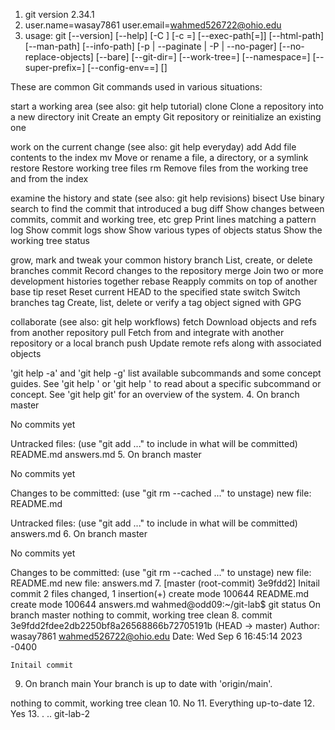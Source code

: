1. git version 2.34.1
2. user.name=wasay7861
user.email=wahmed526722@ohio.edu
3. usage: git [--version] [--help] [-C <path>] [-c <name>=<value>]
           [--exec-path[=<path>]] [--html-path] [--man-path] [--info-path]
           [-p | --paginate | -P | --no-pager] [--no-replace-objects] [--bare]
           [--git-dir=<path>] [--work-tree=<path>] [--namespace=<name>]
           [--super-prefix=<path>] [--config-env=<name>=<envvar>]
           <command> [<args>]

These are common Git commands used in various situations:

start a working area (see also: git help tutorial)
   clone     Clone a repository into a new directory
   init      Create an empty Git repository or reinitialize an existing one

work on the current change (see also: git help everyday)
   add       Add file contents to the index
   mv        Move or rename a file, a directory, or a symlink
   restore   Restore working tree files
   rm        Remove files from the working tree and from the index

examine the history and state (see also: git help revisions)
   bisect    Use binary search to find the commit that introduced a bug
   diff      Show changes between commits, commit and working tree, etc
   grep      Print lines matching a pattern
   log       Show commit logs
   show      Show various types of objects
   status    Show the working tree status

grow, mark and tweak your common history
   branch    List, create, or delete branches
   commit    Record changes to the repository
   merge     Join two or more development histories together
   rebase    Reapply commits on top of another base tip
   reset     Reset current HEAD to the specified state
   switch    Switch branches
   tag       Create, list, delete or verify a tag object signed with GPG

collaborate (see also: git help workflows)
   fetch     Download objects and refs from another repository
   pull      Fetch from and integrate with another repository or a local branch
   push      Update remote refs along with associated objects

'git help -a' and 'git help -g' list available subcommands and some
concept guides. See 'git help <command>' or 'git help <concept>'
to read about a specific subcommand or concept.
See 'git help git' for an overview of the system.
4. On branch master

No commits yet

Untracked files:
  (use "git add <file>..." to include in what will be committed)
	README.md
	answers.md
5. On branch master

No commits yet

Changes to be committed:
  (use "git rm --cached <file>..." to unstage)
	new file:   README.md

Untracked files:
  (use "git add <file>..." to include in what will be committed)
	answers.md
6. On branch master

No commits yet

Changes to be committed:
  (use "git rm --cached <file>..." to unstage)
	new file:   README.md
	new file:   answers.md
7. [master (root-commit) 3e9fdd2] Initail commit
 2 files changed, 1 insertion(+)
 create mode 100644 README.md
 create mode 100644 answers.md
wahmed@odd09:~/git-lab$ git status
On branch master
nothing to commit, working tree clean
8. commit 3e9fdd2fdee2db2250bf8a26568866b72705191b (HEAD -> master)
Author: wasay7861 <wahmed526722@ohio.edu>
Date:   Wed Sep 6 16:45:14 2023 -0400

    Initail commit
9. On branch main
Your branch is up to date with 'origin/main'.

nothing to commit, working tree clean
10. No
11. Everything up-to-date
12. Yes
13. .  ..  git-lab-2


